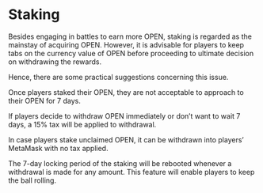 # Staking

Besides engaging in battles to earn more OPEN, staking is regarded as the mainstay of acquiring OPEN. However, it is advisable for players to keep tabs on the currency value of OPEN before proceeding to ultimate decision on withdrawing the rewards.

Hence, there are some practical suggestions concerning this issue.

Once players staked their OPEN, they are not acceptable to approach to their OPEN for 7 days.

If players decide to withdraw OPEN immediately or don’t want to wait 7 days, a 15% tax will be applied to withdrawal.

In case players stake unclaimed OPEN, it can be withdrawn into players’ MetaMask with no tax applied.

The 7-day locking period of the staking will be rebooted whenever a withdrawal is made for any amount. This feature will enable players to keep the ball rolling.
